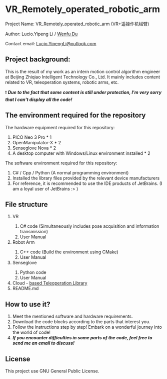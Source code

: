 # VR_Remotely_operated_robotic_arm
Project Name: VR_Remotely_operated_robotic_arm (VR+遥操作机械臂)

Author: Lucio.Yipeng Li / <a href="https://github.com/WenfuDu">Wenfu Du</a>

Contact email: Lucio.YipengLi@outlook.com

<h2>Project background:</h2> This is the result of my work as an intern motion control algorithm engineer at Beijing Zhiqiao Intelligent Technology Co., Ltd. It mainly includes content related to VR, teleoperation systems, robotic arms, etc. 

❗ ***Due to the fact that some content is still under protection, I'm very sorry that I can't display all the code!***

<h2>The environment required for the repository</h2>

The hardware equipment required for this repository:
1. PICO Neo 3 Pro                                                * 1
2. OpenManipulator-X                                             * 2
3. Senseglove Nova                                               * 2
4. A desktop computer with Windows/Linux environment installed   * 2

The software environment required for this repository:
1. C# / Cpp / Python (A normal programming environment)
2. Installed the library files provided by the relevant device manufacturers
3. For reference, it is recommended to use the IDE products of JetBrains. (I am a loyal user of JetBrains :> )

<h2>File structure</h2>
<ol>
<li>VR</li>
<ol>
<li>C# code (Simultaneously includes pose acquisition and information transmission)</li>
<li>User Manual</li>
</ol>
<li>Robot Arm</li>
<ol>
  <li>C++ code (Build the environment using CMake)</li>
  <li>User Manual</li>
</ol>
<li>Senseglove</li>
<ol>
  <li>Python code</li>
  <li>User Manual</li>
</ol>
<li>Cloud - <a href="https://github.com/LucioRobo-Aimech/AIMechSocket-Remote-operation-library">based Teleoperation Library</a></li>
<li>README.md</li>
</ol>

<h2>How to use it?</h2>
<ol>
  <li>Meet the mentioned software and hardware requirements.</li>
  <li>Download the code blocks according to the parts that interest you.</li>
  <li>Follow the instructions step by step! Embark on a wonderful journey into the world of code!  </li>
  <li><strong><em>If you encounter difficulties in some parts of the code, feel free to send me an email to discuss! </em></strong></li>
</ol>

<h2>License</h2>
This project use GNU General Public License.
